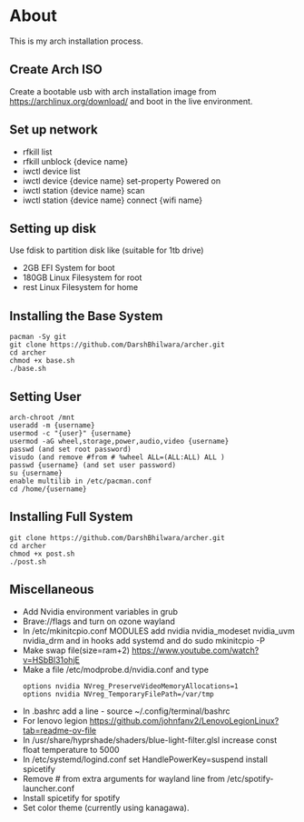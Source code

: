 # About
This is my arch installation process.

## Create Arch ISO
Create a bootable usb with arch installation image from <https://archlinux.org/download/> and boot in the live environment.

## Set up network 
- rfkill list 
- rfkill unblock {device name} 
- iwctl device list 
- iwctl device {device name} set-property Powered on 
- iwctl station {device name} scan 
- iwctl station {device name} connect {wifi name} 

## Setting up disk
Use fdisk to partition disk like (suitable for 1tb drive)
- 2GB EFI System for boot
- 180GB Linux Filesystem for root
- rest Linux Filesystem for home

## Installing the Base System
```
pacman -Sy git
git clone https://github.com/DarshBhilwara/archer.git
cd archer
chmod +x base.sh
./base.sh
```
## Setting User 
```
arch-chroot /mnt
useradd -m {username}
usermod -c "{user}" {username}
usermod -aG wheel,storage,power,audio,video {username}
passwd (and set root password)
visudo (and remove #from # %wheel ALL=(ALL:ALL) ALL )
passwd {username} (and set user password)
su {username}
enable multilib in /etc/pacman.conf
cd /home/{username}
```

## Installing Full System
```
git clone https://github.com/DarshBhilwara/archer.git
cd archer
chmod +x post.sh
./post.sh
```

## Miscellaneous
- Add Nvidia environment variables in grub
- Brave://flags and turn on ozone wayland
- In /etc/mkinitcpio.conf MODULES add nvidia nvidia_modeset nvidia_uvm nvidia_drm and in hooks add systemd and do sudo mkinitcpio -P
- Make swap file(size=ram+2)  <https://www.youtube.com/watch?v=HSbBl31ohjE>
- Make a file /etc/modprobe.d/nvidia.conf and type 
    ```
	options nvidia NVreg_PreserveVideoMemoryAllocations=1
	options nvidia NVreg_TemporaryFilePath=/var/tmp
    ```
- In .bashrc add a line - source ~/.config/terminal/bashrc
- For lenovo legion <https://github.com/johnfanv2/LenovoLegionLinux?tab=readme-ov-file>
- In /usr/share/hyprshade/shaders/blue-light-filter.glsl increase const float temperature to 5000
- In /etc/systemd/logind.conf set HandlePowerKey=suspend
install spicetify
- Remove # from extra arguments for wayland line from /etc/spotify-launcher.conf
- Install spicetify for spotify
- Set color theme (currently using kanagawa).

